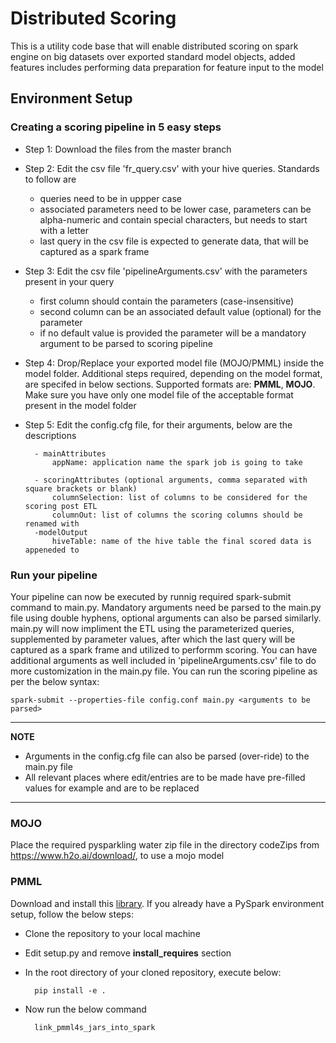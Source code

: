 # Distributed Scoring
This is a utility code base that will enable distributed scoring on spark engine on big datasets over exported standard model objects, added features includes performing data preparation for feature input to the model

## Environment Setup

### Creating a scoring pipeline in 5 easy steps
- Step 1: Download the files from the master branch
- Step 2: Edit the csv file 'fr_query.csv' with your hive queries. Standards to follow are
                
    - queries need to be in uppper case
    - associated parameters need to be lower case, parameters can be alpha-numeric and contain special characters, but needs to start with a letter
    - last query in the csv file is expected to generate data, that will be captured as a spark frame
- Step 3: Edit the csv file 'pipelineArguments.csv' with the parameters present in your query
    - first column should contain the parameters (case-insensitive)
    - second column can be an associated default value (optional) for the parameter
    - if no default value is provided the parameter will be a mandatory argument to be parsed to scoring pipeline
- Step 4: Drop/Replace your exported model file (MOJO/PMML) inside the model folder. Additional steps required, depending on the model format, are specifed in below sections. Supported formats are: **PMML**, **MOJO**. Make sure you have only one model file of the acceptable format present in the model folder

- Step 5: Edit the config.cfg file, for their arguments, below are the descriptions

        - mainAttributes
            appName: application name the spark job is going to take

        - scoringAttributes (optional arguments, comma separated with square brackets or blank)
            columnSelection: list of columns to be considered for the scoring post ETL  
            columnOut: list of columns the scoring columns should be renamed with
        -modelOutput
            hiveTable: name of the hive table the final scored data is appeneded to

### Run your pipeline
Your pipeline can now be executed by runnig required spark-submit command to main.py. Mandatory arguments need be parsed to the main.py file using double hyphens, optional arguments can also be parsed similarly. main.py will now impliment the ETL using the parameterized queries, supplemented by parameter values, after which the last query will be captured as a spark frame and utilized to performm scoring. You can have additional arguments as well included in 'pipelineArguments.csv' file to do more customization in the main.py file. You can run the scoring pipeline as per the below syntax:

    spark-submit --properties-file config.conf main.py <arguments to be parsed>
---
**NOTE**

- Arguments in the config.cfg file can also be parsed (over-ride) to the main.py file
- All relevant places where edit/entries are to be made have pre-filled values for example and are to be replaced

---

### MOJO
Place the required pysparkling water zip file in the directory codeZips from https://www.h2o.ai/download/, to use a mojo model

### PMML
Download and install this [library](https://github.com/autodeployai/pypmml-spark). If you already have a PySpark environment setup, follow the below steps:
* Clone the repository to your local machine
* Edit setup.py and remove **install_requires** section
* In the root directory of your cloned repository, execute below:

        pip install -e .
* Now run the below command

        link_pmml4s_jars_into_spark